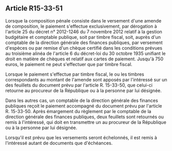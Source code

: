 Article R15-33-51
----
Lorsque la composition pénale consiste dans le versement d'une amende de
composition, le paiement s'effectue exclusivement, par dérogation à l'article 25
du décret n° 2012-1246 du 7 novembre 2012 relatif à la gestion budgétaire et
comptable publique, soit par timbre fiscal, soit, auprès d'un comptable de la
direction générale des finances publiques, par versement d'espèces ou par remise
d'un chèque certifié dans les conditions prévues au troisième alinéa de
l'article 6 du décret-loi du 30 octobre 1935 unifiant le droit en matière de
chèques et relatif aux cartes de paiement. Jusqu'à 750 euros, le paiement ne
peut s'effectuer que par timbre fiscal.

Lorsque le paiement s'effectue par timbre fiscal, le ou les timbres
correspondants au montant de l'amende sont apposés par l'intéressé sur un des
feuillets du document prévu par l'article R. 15-33-50, que celui-ci retourne au
procureur de la République ou à la personne par lui désignée.

Dans les autres cas, un comptable de la direction générale des finances
publiques reçoit le paiement accompagné du document prévu par l'article R.
15-33-50. Après émargement du règlement par le comptable de la direction
générale des finances publiques, deux feuillets sont retournés ou remis à
l'intéressé, qui doit en transmettre un au procureur de la République ou à la
personne par lui désignée.

Lorsqu'il est prévu que les versements seront échelonnés, il est remis à
l'intéressé autant de documents que d'échéances.
